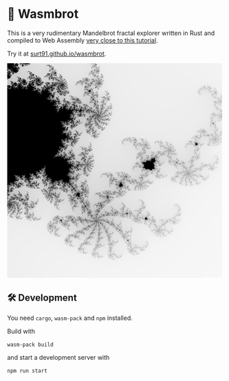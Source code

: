 # :apple: Wasmbrot

This is a very rudimentary Mandelbrot fractal explorer written in Rust and compiled to Web Assembly [very close to this tutorial](https://rustwasm.github.io/docs/book/introduction.html).

Try it at [surt91.github.io/wasmbrot](https://surt91.github.io/wasmbrot/).

![A part of the Mandelbrot set](example.png)

## 🛠️ Development

You need `cargo`, `wasm-pack` and `npm` installed.

Build with
```
wasm-pack build
```
and start a development server with
```
npm run start
```

